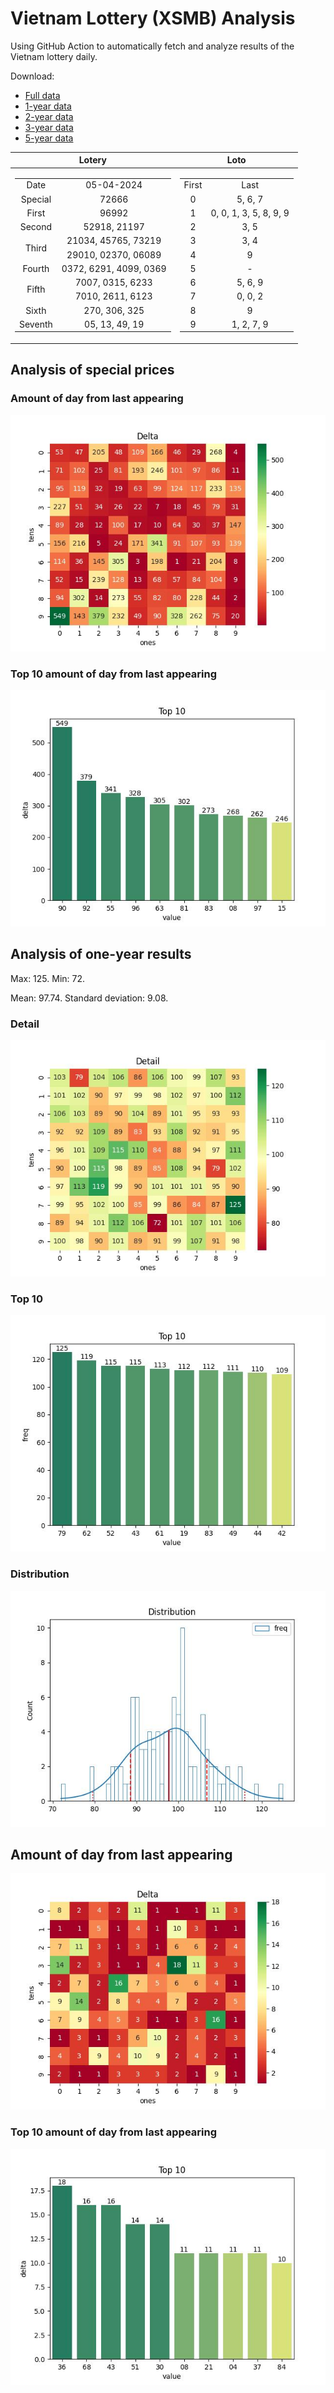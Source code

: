# Vietnam Lottery (XSMB) Analysis

Using GitHub Action to automatically fetch and analyze results of the Vietnam lottery daily.

Download:

* [Full data](https://raw.githubusercontent.com/khiemdoan/vietnam-lottery-xsmb-analysis/main/results/xsmb.csv)
* [1-year data](https://raw.githubusercontent.com/khiemdoan/vietnam-lottery-xsmb-analysis/main/results/xsmb_1_year.csv)
* [2-year data](https://raw.githubusercontent.com/khiemdoan/vietnam-lottery-xsmb-analysis/main/results/xsmb_2_year.csv)
* [3-year data](https://raw.githubusercontent.com/khiemdoan/vietnam-lottery-xsmb-analysis/main/results/xsmb_3_year.csv)
* [5-year data](https://raw.githubusercontent.com/khiemdoan/vietnam-lottery-xsmb-analysis/main/results/xsmb_5_year.csv)

| Lotery      | Loto |
| :-----------: | :-----------: |
| <table><tr><td>Date</td><td>05-04-2024</td></tr><tr><td>Special</td><td>72666</td></tr><tr><td>First</td><td>96992</td></tr><tr><td>Second</td><td>52918, 21197</td></tr><tr><td rowspan="2">Third</td><td>21034, 45765, 73219</td></tr><tr><td>29010, 02370, 06089</td></tr><tr><td>Fourth</td><td>0372, 6291, 4099, 0369</td></tr><tr><td rowspan="2">Fifth</td><td>7007, 0315, 6233</td></tr><tr><td>7010, 2611, 6123</td></tr><tr><td>Sixth</td><td>270, 306, 325</td></tr><tr><td>Seventh</td><td>05, 13, 49, 19</td></tr></table> | <table><tr><td>First</td><td>Last</td></tr><tr><td>0</td><td>5, 6, 7</td></tr><tr><td>1</td><td>0, 0, 1, 3, 5, 8, 9, 9</td></tr><tr><td>2</td><td>3, 5</td></tr><tr><td>3</td><td>3, 4</td></tr><tr><td>4</td><td>9</td></tr><tr><td>5</td><td>-</td></tr><tr><td>6</td><td>5, 6, 9</td></tr><tr><td>7</td><td>0, 0, 2</td></tr><tr><td>8</td><td>9</td></tr><tr><td>9</td><td>1, 2, 7, 9</td></tr></table> |


<h2>Analysis of special prices</h2>

<h3>Amount of day from last appearing</h3>

![Delta](images/special_delta.jpg)

<h3>Top 10 amount of day from last appearing</h3>

![Delta top 10](images/special_delta_top_10.jpg)

<h2>Analysis of one-year results</h2>

Max: 125. Min: 72.

Mean: 97.74. Standard deviation: 9.08.

<h3>Detail</h3>

![Detail](images/heatmap.jpg)

<h3>Top 10</h3>

![Top 10](images/top-10.jpg)

<h3>Distribution</h3>

![Distribution](images/distribution.jpg)

<h2>Amount of day from last appearing</h2>

![Delta](images/delta.jpg)

<h3>Top 10 amount of day from last appearing</h3>

![Delta top 10](images/delta_top_10.jpg)
